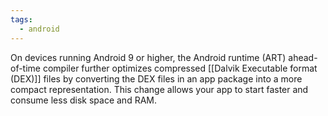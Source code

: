 ```yaml
---
tags:
  - android
---
```

On devices running Android 9 or higher, the Android runtime (ART) ahead-of-time compiler further optimizes compressed [[Dalvik Executable format (DEX)]] files by converting the DEX files in an app package into a more compact representation. This change allows your app to start faster and consume less disk space and RAM.
